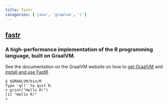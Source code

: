 ```yaml
---
title: fastr
categories: ['java', 'graalvm', 'r']
---
```

## [fastr](https://github.com/oracle/fastr)

### A high-performance implementation of the R programming language, built on GraalVM.

See the documentation on the GraalVM website on how to [get GraalVM](https://www.graalvm.org/docs/getting-started/) and [install and use FastR](http://www.graalvm.org/docs/reference-manual/languages/r/).

```
$ $GRAALVM/bin/R
Type 'q()' to quit R.
> print("Hello R!")
[1] "Hello R!"
>
```
